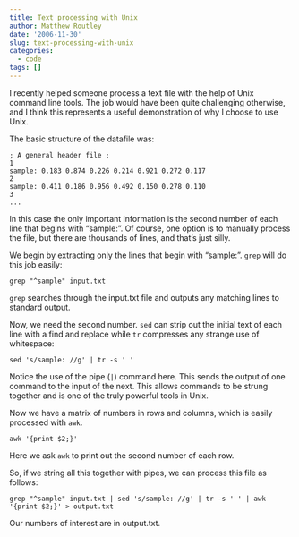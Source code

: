 ```yaml
---
title: Text processing with Unix
author: Matthew Routley
date: '2006-11-30'
slug: text-processing-with-unix
categories:
  - code
tags: []
---
```


<p>I recently helped someone process a text file with the help of Unix command line tools. The job would have been quite challenging otherwise, and I think this represents a useful demonstration of why I choose to use Unix.</p>

<p>The basic structure of the datafile was:</p>

<pre><code>; A general header file ;
1
sample: 0.183 0.874 0.226 0.214 0.921 0.272 0.117
2
sample: 0.411 0.186 0.956 0.492 0.150 0.278 0.110
3
...
</code></pre>

<p>In this case the only important information is the second number of each line that begins with “sample:”. Of course, one option is to manually process the file, but there are thousands of lines, and that’s just silly.</p>

<p>We begin by extracting only the lines that begin with “sample:”. <code>grep</code> will do this job easily:</p>

<pre><code>grep "^sample" input.txt
</code></pre>

<p><code>grep</code> searches through the input.txt file and outputs any matching lines to standard output.</p>

<p>Now, we need the second number. <code>sed</code> can strip out the initial text of each line with a find and replace while <code>tr</code> compresses any strange use of whitespace:</p>

<pre><code>sed 's/sample: //g' | tr -s ' '
</code></pre>

<p>Notice the use of the pipe (<code>|</code>) command here. This sends the output of one command to the input of the next. This allows commands to be strung together and is one of the truly powerful tools in Unix.</p>

<p>Now we have a matrix of numbers in rows and columns, which is easily processed with <code>awk</code>.</p>

<pre><code>awk '{print $2;}'
</code></pre>

<p>Here we ask <code>awk</code> to print out the second number of each row.</p>

<p>So, if we string all this together with pipes, we can process this file as follows:</p>

<pre><code>grep "^sample" input.txt | sed 's/sample: //g' | tr -s ' ' | awk '{print $2;}' &gt; output.txt
</code></pre>

<p>Our numbers of interest are in output.txt.</p>